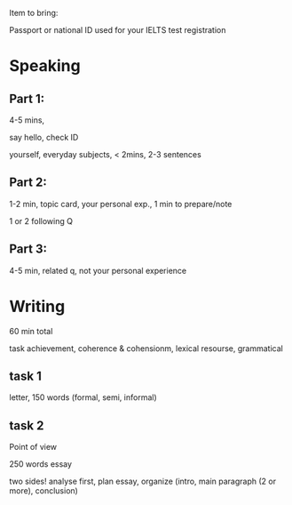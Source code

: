 Item to bring:

Passport or national ID used for your IELTS test registration

# Speaking

## Part 1:

4-5 mins, 

say hello, check ID

yourself, everyday subjects, < 2mins, 2-3 sentences

## Part 2:

1-2 min, topic card, your personal exp., 1 min to prepare/note

1 or 2 following Q

## Part 3:

4-5 min, related q, not your personal experience


# Writing

60 min total

task achievement, coherence & cohensionm, lexical resourse, grammatical

## task 1

letter, 150 words (formal, semi, informal)

## task 2

Point of view

250 words essay

two sides! analyse first, plan essay, organize (intro, main paragraph (2 or more), conclusion)
